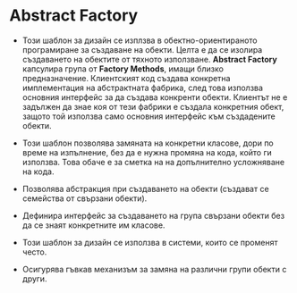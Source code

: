 #  Abstract Factory
   *   Този шаблон за дизайн се изплзва в обектно-ориентираното програмиране за създаване на обекти. Целта е да се изолира създаването на обектите от тяхното използване. __Abstract Factory__ капсулира група от __Factory Methods__, имащи близко предназначение. Клиентският код създава конкретна имплементация на абстрактната фабрика, след това използва основния интерфейс за да създава конкренти обекти. Клиентът не е задължен да знае коя от тези фабрики е създала конкретния обект, защото той използва само основния интерфейс към създадените обекти.
   
   *   Този шаблон позволява замяната на конкретни класове, дори по време на изпълнение, без да е нужна промяна на кода, който ги използва. Това обаче е за сметка на на допълнително усложняване на кода.
   
   *   Позволява абстракция при създаването на обекти (създават се семейства от свързани обекти).
   
   *   Дефинира интерфейс за създаването на група свързани обекти без да се знаят конкретните им класове.
   
   *   Този шаблон за дизайн се използва в системи, които се променят често.
   
   *   Осигурява гъвкав механизъм за замяна на различни групи обекти с други.
